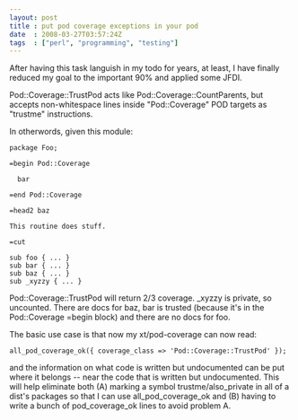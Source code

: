```yaml
---
layout: post
title : put pod coverage exceptions in your pod
date  : 2008-03-27T03:57:24Z
tags  : ["perl", "programming", "testing"]
---
```

After having this task languish in my todo for years, at least, I have finally reduced my goal to the important 90% and applied some JFDI.

Pod::Coverage::TrustPod acts like Pod::Coverage::CountParents, but accepts non-whitespace lines inside "Pod::Coverage" POD targets as "trustme" instructions.

In otherwords, given this module:

    package Foo;

    =begin Pod::Coverage

      bar

    =end Pod::Coverage

    =head2 baz

    This routine does stuff.

    =cut

    sub foo { ... }
    sub bar { ... }
    sub baz { ... } 
    sub _xyzzy { ... }

Pod::Coverage::TrustPod will return 2/3 coverage.  _xyzzy is private, so uncounted.  There are docs for baz, bar is trusted (because it's in the Pod::Coverage =begin block) and there are no docs for foo.

The basic use case is that now my xt/pod-coverage can now read:

    all_pod_coverage_ok({ coverage_class => 'Pod::Coverage::TrustPod' });

and the information on what code is written but undocumented can be put where it belongs -- near the code that is written but undocumented.  This will help eliminate both (A) marking a symbol trustme/also_private in all of a dist's packages so that I can use all_pod_coverage_ok and (B) having to write a bunch of pod_coverage_ok lines to avoid problem A.
